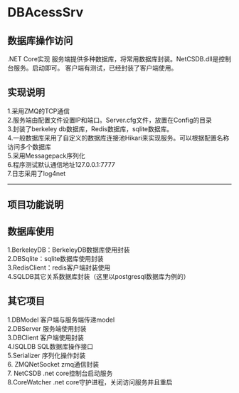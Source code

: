 # DBAcessSrv
数据库操作访问
----------------------

.NET Core实现
   服务端提供多种数据库，将常用数据库封装。NetCSDB.dll是控制台服务。启动即可。
   客户端有测试，已经封装了客户端使用。
   
实现说明
----------------------------------------------------------
1.采用ZMQ的TCP通信  
2.服务端由配置文件设置IP和端口。Server.cfg文件，放置在Config的目录  
3.封装了berkeley db数据库，Redis数据库，sqlite数据库。  
4.一般数据库采用了自定义的数据库连接池Hikari来实现服务。可以根据配置名称访问多个数据库  
5.采用Messagepack序列化  
6.程序测试默认通信地址127.0.0.1:7777  
7.日志采用了log4net

------------------------------------------------------
## 项目功能说明

数据库使用
---------------------------------------------------------
1.BerkeleyDB：BerkeleyDB数据库使用封装  
2.DBSqlite：sqlite数据库使用封装  
3.RedisClient：redis客户端封装使用  
4.SQLDB其它关系数据库封装（这里以postgresql数据库为例的）  

其它项目
--------------------------------------------------------- 

1.DBModel 客户端与服务端传递model  
2.DBServer 服务端使用封装  
3.DBClient  客户端使用封装  
4.ISQLDB SQL数据库操作接口   
5.Serializer  序列化操作封装  
6. ZMQNetSocket zmq通信封装  
7. NetCSDB .net core控制台启动服务  
8.CoreWatcher .net core守护进程，关闭访问服务并且重启




   

